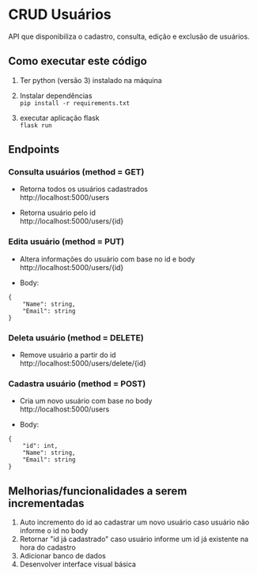 # CRUD Usuários

API que disponibiliza o cadastro, consulta, edição e exclusão de usuários.

## Como executar este código

1. Ter python (versão 3) instalado na máquina

1. Instalar dependências  
   `pip install -r requirements.txt`

1. executar aplicação flask  
   `flask run`

## Endpoints

### Consulta usuários (method = GET)

- Retorna todos os usuários cadastrados  
  http://localhost:5000/users

- Retorna usuário pelo id  
  http://localhost:5000/users/{id}

### Edita usuário (method = PUT)

- Altera informações do usuário com base no id e body  
  http://localhost:5000/users/{id}

- Body:

```
{
    "Name": string,
    "Email": string
}
```

### Deleta usuário (method = DELETE)

- Remove usuário a partir do id  
  http://localhost:5000/users/delete/{id}

### Cadastra usuário (method = POST)

- Cria um novo usuário com base no body  
  http://localhost:5000/users

- Body:

```
{
    "id": int,
    "Name": string,
    "Email": string
}
```

## Melhorias/funcionalidades a serem incrementadas

1. Auto incremento do id ao cadastrar um novo usuário caso usuário não informe o id no body
2. Retornar "id já cadastrado" caso usuário informe um id já existente na hora do cadastro
3. Adicionar banco de dados
4. Desenvolver interface visual básica
